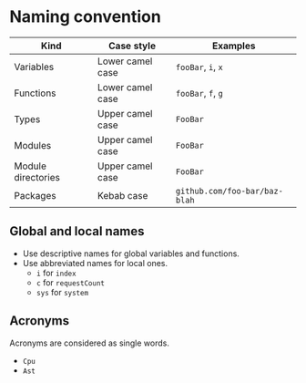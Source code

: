# Naming convention

| Kind               | Case style       | Examples                      |
| ------------------ | ---------------- | ----------------------------- |
| Variables          | Lower camel case | `fooBar`, `i`, `x`            |
| Functions          | Lower camel case | `fooBar`, `f`, `g`            |
| Types              | Upper camel case | `FooBar`                      |
| Modules            | Upper camel case | `FooBar`                      |
| Module directories | Upper camel case | `FooBar`                      |
| Packages           | Kebab case       | `github.com/foo-bar/baz-blah` |

## Global and local names

- Use descriptive names for global variables and functions.
- Use abbreviated names for local ones.
  - `i` for `index`
  - `c` for `requestCount`
  - `sys` for `system`

## Acronyms

Acronyms are considered as single words.

- `Cpu`
- `Ast`
